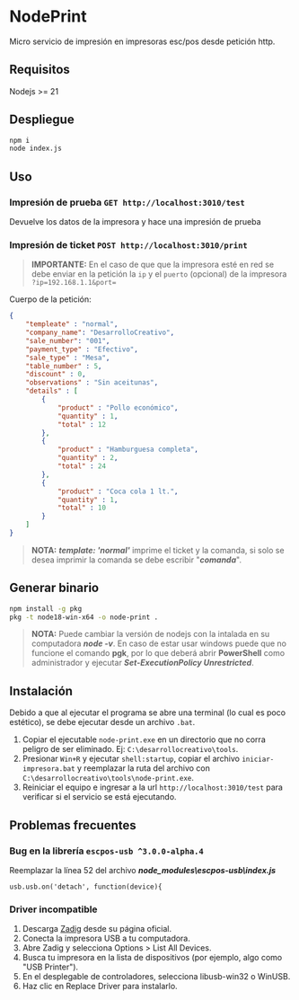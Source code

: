 # NodePrint
Micro servicio de impresión en impresoras esc/pos desde petición http.

## Requisitos
Nodejs >= 21

## Despliegue
```bash
npm i
node index.js
```

## Uso
### Impresión de prueba ```GET http://localhost:3010/test```
Devuelve los datos de la impresora y hace una impresión de prueba

### Impresión de ticket ```POST http://localhost:3010/print```

> **IMPORTANTE:** En el caso de que que la impresora esté en red se debe enviar en la petición la ```ip``` y el ```puerto``` (opcional) de la impresora ```?ip=192.168.1.1&port=```

Cuerpo de la petición:

```json
{
    "templeate" : "normal",
    "company_name": "DesarrolloCreativo",
    "sale_number": "001",
    "payment_type" : "Efectivo",
    "sale_type" : "Mesa",
    "table_number" : 5,
    "discount" : 0,
    "observations" : "Sin aceitunas",
    "details" : [
        {
            "product" : "Pollo económico",
            "quantity" : 1,
            "total" : 12
        },
        {
            "product" : "Hamburguesa completa",
            "quantity" : 2,
            "total" : 24
        },
        {
            "product" : "Coca cola 1 lt.",
            "quantity" : 1,
            "total" : 10
        }
    ]
}
```
> **NOTA:** ***template: 'normal'*** imprime el ticket y la comanda, si solo se desea imprimir la comanda se debe escribir "***comanda***".

## Generar binario
```bash
npm install -g pkg
pkg -t node18-win-x64 -o node-print .
```
> **NOTA:** Puede cambiar la versión de nodejs con la intalada en su computadora ***node -v***. En caso de estar usar windows puede que no funcione el comando **pgk**, por lo que deberá abrir **PowerShell** como administrador y ejecutar ***Set-ExecutionPolicy Unrestricted***.

## Instalación
Debido a que al ejecutar el programa se abre una terminal (lo cual es poco estético), se debe ejecutar desde un archivo ```.bat```.

1. Copiar el ejecutable ```node-print.exe``` en un directorio que no corra peligro de ser eliminado. Ej: ```C:\desarrollocreativo\tools```.
2. Presionar ```Win+R``` y ejecutar ```shell:startup```, copiar el archivo ```iniciar-impresora.bat``` y reemplazar la ruta del archivo con ```C:\desarrollocreativo\tools\node-print.exe```.
3. Reiniciar el equipo e ingresar a la url ```http://localhost:3010/test``` para verificar si el servicio se está ejecutando.

## Problemas frecuentes
### Bug en la librería ```escpos-usb ^3.0.0-alpha.4```
Reemplazar la línea 52 del archivo ***node_modules\escpos-usb\index.js***
```
usb.usb.on('detach', function(device){
```

### Driver incompatible
1. Descarga [Zadig](https://zadig.akeo.ie/) desde su página oficial.
2. Conecta la impresora USB a tu computadora.
3. Abre Zadig y selecciona Options > List All Devices.
4. Busca tu impresora en la lista de dispositivos (por ejemplo, algo como "USB Printer").
5. En el desplegable de controladores, selecciona libusb-win32 o WinUSB.
6. Haz clic en Replace Driver para instalarlo.